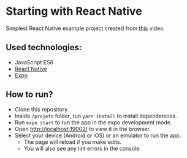 # Starting with React Native

Simplest React Native example project created from [this](https://www.youtube.com/watch?v=XcU9GEUZTQA) video.

## Used technologies:
- JavaScript ES6
- [React Native](https://reactnative.dev/)
- [Expo](https://expo.dev/)

## How to run?
- Clone this repository.
- Inside `/projeto` folder, run `yarn install` to install dependencies.
- Run `expo start` to run the app in the expo development mode.
- Open [http://localhost:19002/](http://localhost:19002/) to view it in the browser.
- Select your device (Android or iOS) or an emulator to run the app.
    - The page will reload if you make edits.
    - You will also see any lint errors in the console.